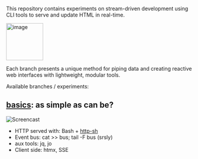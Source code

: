 This repository contains experiments on stream-driven development using CLI
tools to serve and update HTML in real-time.

<img src="https://github.com/user-attachments/assets/377d04f2-e08c-4bb3-a958-46a68868491e" alt="image" height="100">

Each branch presents a unique method for piping data and creating reactive web
interfaces with lightweight, modular tools.

Available branches / experiments:

## [basics](https://github.com/cablehead/html-cat/tree/basics): as simple as can be?

![Screencast](https://github.com/cablehead/html-cat/assets/1394/11e5cb05-fa13-4910-a8a3-069f891546d5)

- HTTP served with: Bash + [http-sh](https://github.com/cablehead/http-sh)
- Event bus: cat >> bus; tail -F bus (srsly)
- aux tools: jq, jo
- Client side: htmx, SSE
